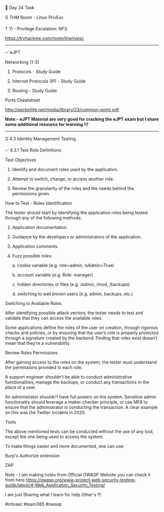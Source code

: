 🎯 Day 34 Task


🔃 THM Room - Linux PrivEsc


T 11 - Privilege Escalation: NFS


https://tryhackme.com/room/linprivesc


-------------------------------------------------------------------------------------------------------------------------

✅ eJPT


Networking (1-3)

1. Protocols - Study Guide 

2. Internet Protocols (IP) - Study Guide

3. Routing - Study Guide


Ports Cheatsheet 


http://packetlife.net/media/library/23/common-ports.pdf


**Note:- eJPT Material are very good for cracking the eJPT exam but I share some additional resource for learning !!!**

-------------------------------------------------------------------------------------------------------------------------


🔃 4.3 Identity Management Testing 


✅ 4.3.1 Test Role Definitions


Test Objectives


1. Identify and document roles used by the application.

2. Attempt to switch, change, or access another role.

3. Review the granularity of the roles and the needs behind the permissions given.


How to Test - Roles Identification


The tester should start by identifying the application roles being tested through any of the following methods:


1. Application documentation.

2. Guidance by the developers or administrators of the application.

3. Application comments.

4. Fuzz possible roles:


   a. cookie variable (e.g. role=admin, isAdmin=True)
   
   
   b. account variable (e.g. Role: manager)
   
   
   c. hidden directories or files (e.g. /admin, /mod, /backups)
   
   
   d. switching to well known users (e.g. admin, backups, etc.)


Switching to Available Roles


After identifying possible attack vectors, the tester needs to test and validate that they can access the available roles.


Some applications define the roles of the user on creation, through rigorous checks and policies, or by ensuring that the user’s role is properly protected through a signature created by the backend. Finding that roles exist doesn’t mean that they’re a vulnerability.


Review Roles Permissions

After gaining access to the roles on the system, the tester must understand the permissions provided to each role.

A support engineer shouldn’t be able to conduct administrative functionalities, manage the backups, or conduct any transactions in the place of a user.

An administrator shouldn’t have full powers on the system. Sensitive admin functionality should leverage a maker-checker principle, or use MFA to ensure that the administrator is conducting the transaction. A clear example on this was the Twitter incident in 2020.


Tools

The above mentioned tests can be conducted without the use of any tool, except the one being used to access the system.


To make things easier and more documented, one can use:


Burp's Authorize extension

ZAP 


Note - I am making notes from Official OWASP Website you can check it from here
https://owasp.org/www-project-web-security-testing-guide/latest/4-Web_Application_Security_Testing/ 



I am just Sharing what I learn for help Other's !!!


#infosec #learn365 #owasp 

